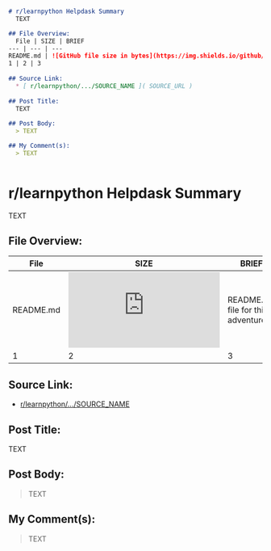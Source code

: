 ```MarkDown

# r/learnpython Helpdask Summary
  TEXT

## File Overview:
  File | SIZE | BRIEF
--- | --- | ---
README.md | ![GitHub file size in bytes](https://img.shields.io/github/size/Phillyclause89/reddit_scripts/MD_Templates/README.md?style=plastic) | README.md file for this adventure.
1 | 2 | 3
  
## Source Link:
  * [ r/learnpython/.../SOURCE_NAME ]( SOURCE_URL )
  
## Post Title:
  TEXT
  
## Post Body:
  > TEXT

## My Comment(s):
  > TEXT
  
```


# r/learnpython Helpdask Summary
  TEXT

## File Overview:
  File | SIZE | BRIEF
--- | --- | ---
README.md | ![GitHub file size in bytes](https://img.shields.io/github/size/Phillyclause89/reddit_scripts/MD_Templates/README.md?style=plastic) | README.md file for this adventure.
1 | 2 | 3
  
## Source Link:
  * [ r/learnpython/.../SOURCE_NAME ]( SOURCE_URL )
  
## Post Title:
  TEXT
  
## Post Body:
  > TEXT

## My Comment(s):
  > TEXT
